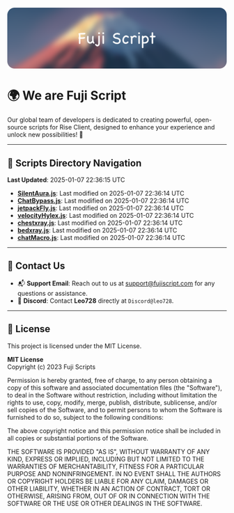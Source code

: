 ![Banner](.github/b.webp)

# 🌍 **We are Fuji Script**

Our global team of developers is dedicated to creating powerful, open-source scripts for Rise Client, designed to enhance your experience and unlock new possibilities! 🌟

---
<!-- SCRIPTS_NAVIGATION_START -->
## 📂 **Scripts Directory Navigation**

**Last Updated**: 2025-01-07 22:36:15 UTC

- **[SilentAura.js](scripts/SilentAura.js)**: Last modified on 2025-01-07 22:36:14 UTC
- **[ChatBypass.js](scripts/ChatBypass.js)**: Last modified on 2025-01-07 22:36:14 UTC
- **[jetpackFly.js](scripts/jetpackFly.js)**: Last modified on 2025-01-07 22:36:14 UTC
- **[velocityHylex.js](scripts/velocityHylex.js)**: Last modified on 2025-01-07 22:36:14 UTC
- **[chestxray.js](scripts/chestxray.js)**: Last modified on 2025-01-07 22:36:14 UTC
- **[bedxray.js](scripts/bedxray.js)**: Last modified on 2025-01-07 22:36:14 UTC
- **[chatMacro.js](scripts/chatMacro.js)**: Last modified on 2025-01-07 22:36:14 UTC

<!-- SCRIPTS_NAVIGATION_END -->

---

## 💬 **Contact Us**  
- 📬 **Support Email**: Reach out to us at [support@fujiscript.com](mailto:support@fujiscript.com) for any questions or assistance.  
- 💬 **Discord**: Contact **Leo728** directly at `Discord@leo728`.

---

## 📜 **License**

This project is licensed under the MIT License.  

**MIT License**  
Copyright (c) 2023 Fuji Scripts  

Permission is hereby granted, free of charge, to any person obtaining a copy of this software and associated documentation files (the "Software"), to deal in the Software without restriction, including without limitation the rights to use, copy, modify, merge, publish, distribute, sublicense, and/or sell copies of the Software, and to permit persons to whom the Software is furnished to do so, subject to the following conditions:  

The above copyright notice and this permission notice shall be included in all copies or substantial portions of the Software.  

THE SOFTWARE IS PROVIDED "AS IS", WITHOUT WARRANTY OF ANY KIND, EXPRESS OR IMPLIED, INCLUDING BUT NOT LIMITED TO THE WARRANTIES OF MERCHANTABILITY, FITNESS FOR A PARTICULAR PURPOSE AND NONINFRINGEMENT. IN NO EVENT SHALL THE AUTHORS OR COPYRIGHT HOLDERS BE LIABLE FOR ANY CLAIM, DAMAGES OR OTHER LIABILITY, WHETHER IN AN ACTION OF CONTRACT, TORT OR OTHERWISE, ARISING FROM, OUT OF OR IN CONNECTION WITH THE SOFTWARE OR THE USE OR OTHER DEALINGS IN THE SOFTWARE.  

